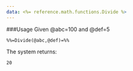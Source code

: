 ```yaml
---
data: <%= reference.math.functions.Divide %>
---
```

###Usage
Given @abc=100 and @def=5
```
%%=Divide(@abc,@def)=%%
```
The system returns:
```
20
```